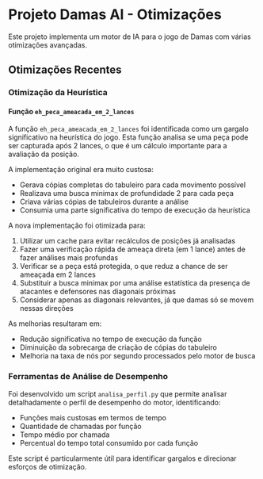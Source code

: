 # Projeto Damas AI - Otimizações

Este projeto implementa um motor de IA para o jogo de Damas com várias otimizações avançadas.

## Otimizações Recentes

### Otimização da Heurística

#### Função `eh_peca_ameacada_em_2_lances`

A função `eh_peca_ameacada_em_2_lances` foi identificada como um gargalo significativo na heurística do jogo. Esta função analisa se uma peça pode ser capturada após 2 lances, o que é um cálculo importante para a avaliação da posição.

A implementação original era muito custosa:
- Gerava cópias completas do tabuleiro para cada movimento possível
- Realizava uma busca minimax de profundidade 2 para cada peça
- Criava várias cópias de tabuleiros durante a análise
- Consumia uma parte significativa do tempo de execução da heurística

A nova implementação foi otimizada para:
1. Utilizar um cache para evitar recálculos de posições já analisadas
2. Fazer uma verificação rápida de ameaça direta (em 1 lance) antes de fazer análises mais profundas
3. Verificar se a peça está protegida, o que reduz a chance de ser ameaçada em 2 lances
4. Substituir a busca minimax por uma análise estatística da presença de atacantes e defensores nas diagonais próximas
5. Considerar apenas as diagonais relevantes, já que damas só se movem nessas direções

As melhorias resultaram em:
- Redução significativa no tempo de execução da função
- Diminuição da sobrecarga de criação de cópias do tabuleiro
- Melhoria na taxa de nós por segundo processados pelo motor de busca

### Ferramentas de Análise de Desempenho

Foi desenvolvido um script `analisa_perfil.py` que permite analisar detalhadamente o perfil de desempenho do motor, identificando:
- Funções mais custosas em termos de tempo
- Quantidade de chamadas por função
- Tempo médio por chamada
- Percentual do tempo total consumido por cada função

Este script é particularmente útil para identificar gargalos e direcionar esforços de otimização. 